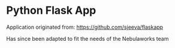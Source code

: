 # Python Flask App

Application originated from: https://github.com/sjeeva/flaskapp

Has since been adapted to fit the needs of the Nebulaworks team

